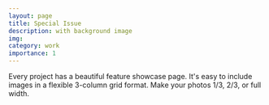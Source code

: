 ```yaml
---
layout: page
title: Special Issue
description: with background image
img: 
category: work
importance: 1
---
```



Every project has a beautiful feature showcase page.
It's easy to include images in a flexible 3-column grid format.
Make your photos 1/3, 2/3, or full width.

